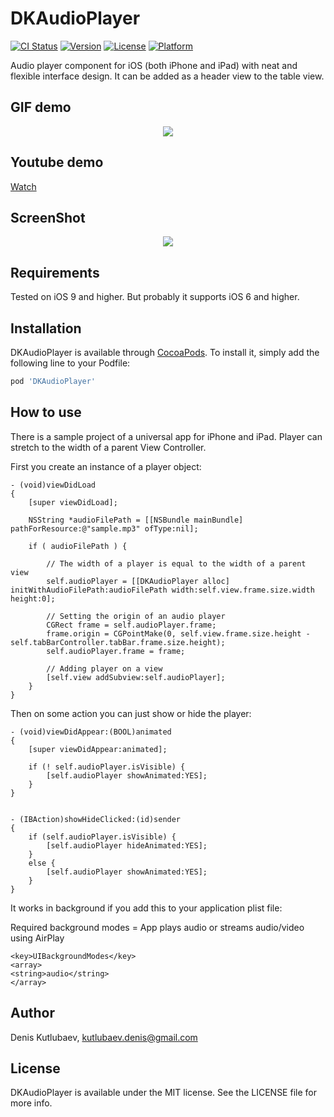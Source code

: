 # DKAudioPlayer

[![CI Status](http://img.shields.io/travis/denis.kutlubaev@rubetek.com/DKAudioPlayer.svg?style=flat)](https://travis-ci.org/denis.kutlubaev@rubetek.com/DKAudioPlayer)
[![Version](https://img.shields.io/cocoapods/v/DKAudioPlayer.svg?style=flat)](http://cocoapods.org/pods/DKAudioPlayer)
[![License](https://img.shields.io/cocoapods/l/DKAudioPlayer.svg?style=flat)](http://cocoapods.org/pods/DKAudioPlayer)
[![Platform](https://img.shields.io/cocoapods/p/DKAudioPlayer.svg?style=flat)](http://cocoapods.org/pods/DKAudioPlayer)

Audio player component for iOS (both iPhone and iPad) with neat and flexible interface design. It can be added as a header view to the table view.

## GIF demo

<p align="center"><img src="https://github.com/wzbozon/DKAudioPlayer/blob/master/audioplayer.gif?raw=true"></p>

## Youtube demo

<a href="http://youtu.be/By0qU4dhHZ0">Watch</a>

## ScreenShot

<p align="center"><img src="https://github.com/wzbozon/DKAudioPlayer/blob/master/SmallScreenshot.png?raw=true"></p>

## Requirements

Tested on iOS 9 and higher. But probably it supports iOS 6 and higher.

## Installation

DKAudioPlayer is available through [CocoaPods](http://cocoapods.org). To install
it, simply add the following line to your Podfile:

```ruby
pod 'DKAudioPlayer'
```

## How to use

There is a sample project of a universal app for iPhone and iPad. Player can stretch to the width of a parent View Controller.

First you create an instance of a player object: 
```
- (void)viewDidLoad
{
    [super viewDidLoad];
    
    NSString *audioFilePath = [[NSBundle mainBundle] pathForResource:@"sample.mp3" ofType:nil];
    
    if ( audioFilePath ) {
        
        // The width of a player is equal to the width of a parent view
        self.audioPlayer = [[DKAudioPlayer alloc] initWithAudioFilePath:audioFilePath width:self.view.frame.size.width height:0];
        
        // Setting the origin of an audio player
        CGRect frame = self.audioPlayer.frame;
        frame.origin = CGPointMake(0, self.view.frame.size.height - self.tabBarController.tabBar.frame.size.height);
        self.audioPlayer.frame = frame;
        
        // Adding player on a view
        [self.view addSubview:self.audioPlayer];
    }
}
```

Then on some action you can just show or hide the player: 
```
- (void)viewDidAppear:(BOOL)animated
{
    [super viewDidAppear:animated];
    
    if (! self.audioPlayer.isVisible) {
        [self.audioPlayer showAnimated:YES];
    }
}


- (IBAction)showHideClicked:(id)sender
{
    if (self.audioPlayer.isVisible) {
        [self.audioPlayer hideAnimated:YES];
    }
    else {
        [self.audioPlayer showAnimated:YES];
    }
}
```

It works in background if you add this to your application plist file: 

Required background modes = App plays audio or streams audio/video using AirPlay

```
<key>UIBackgroundModes</key>
<array>
<string>audio</string>
</array>
```

## Author

Denis Kutlubaev, kutlubaev.denis@gmail.com

## License

DKAudioPlayer is available under the MIT license. See the LICENSE file for more info.

